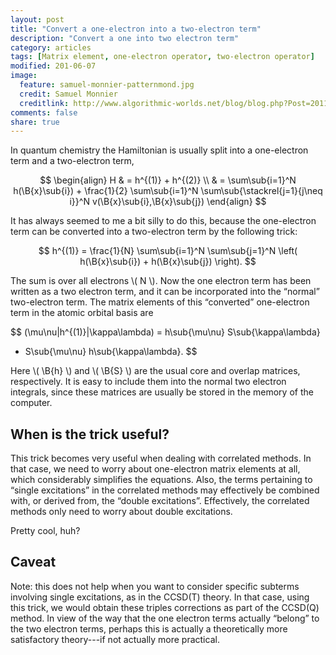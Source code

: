 ```yaml
---
layout: post
title: "Convert a one-electron into a two-electron term"
description: "Convert a one into two electron term"
category: articles
tags: [Matrix element, one-electron operator, two-electron operator]
modified: 201-06-07
image:
  feature: samuel-monnier-patternmond.jpg
  credit: Samuel Monnier
  creditlink: http://www.algorithmic-worlds.net/blog/blog.php?Post=20110201
comments: false
share: true
---
```



In quantum chemistry the Hamiltonian is usually split into a
one-electron term and a two-electron term,

$$
\begin{align}
H & = h^{(1)} + h^{(2)}
\\
  & = \sum\sub{i=1}^N h(\B{x}\sub{i}) +
  \frac{1}{2}
  \sum\sub{i=1}^N 
  \sum\sub{\stackrel{j=1}{j\neq i}}^N v(\B{x}\sub{i},\B{x}\sub{j})
\end{align}
$$

It has always seemed to me a bit silly to do this, because the one-electron
term can be converted into a two-electron term by the following trick:

$$
h^{(1)} =
\frac{1}{N}
\sum\sub{i=1}^N \sum\sub{j=1}^N  \left( h(\B{x}\sub{i}) + h(\B{x}\sub{j}) \right).
$$

The sum is over all electrons \\( N \\). Now the one electron term has been
written as a two electron term, and it can be incorporated into the “normal”
two-electron term. The matrix elements of this “converted” one-electron term in
the atomic orbital basis are

$$
(\mu\nu|h^{(1)}|\kappa\lambda) =
  h\sub{\mu\nu} S\sub{\kappa\lambda}
+ S\sub{\mu\nu} h\sub{\kappa\lambda}.
$$

Here \\( \B{h} \\) and \\( \B{S} \\) are the usual core and overlap matrices,
respectively. It is easy to include them into the normal two electron
integrals, since these matrices are usually be stored in the memory of the
computer.

## When is the trick useful?

This trick becomes very useful when dealing with correlated methods.
In that case, we need to worry about one-electron matrix elements
at all, which considerably simplifies the equations. Also, the
terms pertaining to “single excitations” in the correlated methods
may effectively be combined with, or derived from, the “double excitations”.
Effectively, the correlated methods only need to worry about double
excitations. 


Pretty cool, huh?

## Caveat

Note: this does not help when you want to consider specific subterms
involving single excitations, as in the CCSD(T) theory. In that case,
using this trick, we would obtain these triples corrections as part
of the CCSD(Q) method. In view of the way that the one electron terms
actually “belong” to the two electron terms, perhaps this is actually
a theoretically more satisfactory theory---if not actually more practical.

